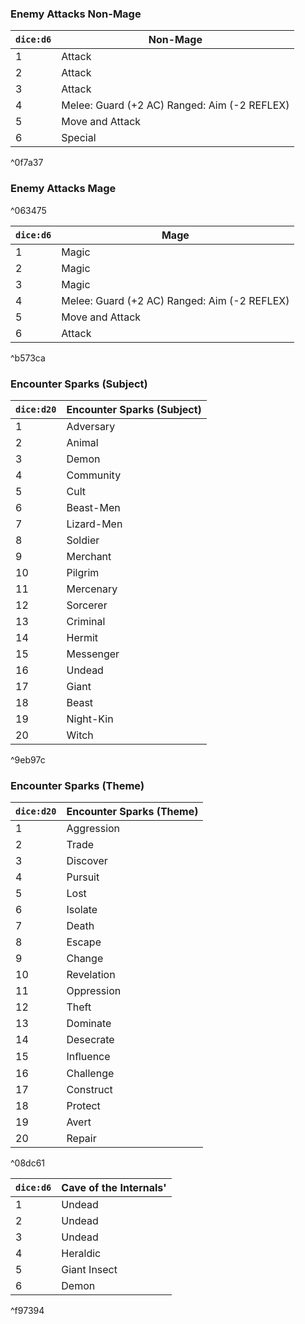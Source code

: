 ### Enemy Attacks Non-Mage
|`dice:d6`|Non-Mage|
|---|---|
|1|Attack|
|2|Attack|
|3|Attack|
|4|Melee: Guard (+2 AC) Ranged: Aim (-2 REFLEX)|
|5|Move and Attack|
|6|Special|

^0f7a37

### Enemy Attacks Mage

^063475

| `dice:d6` | Mage                                         |
| --------- | -------------------------------------------- |
| 1         | Magic                                        |
| 2         | Magic                                        |
| 3         | Magic                                        |
| 4         | Melee: Guard (+2 AC) Ranged: Aim (-2 REFLEX) |
| 5         | Move and Attack                              |
| 6         | Attack                                       |

^b573ca

### Encounter Sparks (Subject)
|`dice:d20`|Encounter Sparks (Subject)|
|---|---|
|1|Adversary|
|2|Animal|
|3|Demon|
|4|Community|
|5|Cult|
|6|Beast-Men|
|7|Lizard-Men|
|8|Soldier|
|9|Merchant|
|10|Pilgrim|
|11|Mercenary|
|12|Sorcerer|
|13|Criminal|
|14|Hermit|
|15|Messenger|
|16|Undead|
|17|Giant|
|18|Beast|
|19|Night-Kin|
|20|Witch|

^9eb97c

### Encounter Sparks (Theme)
|`dice:d20`|Encounter Sparks (Theme)|
|---|---|
|1|Aggression|
|2|Trade|
|3|Discover|
|4|Pursuit|
|5|Lost|
|6|Isolate|
|7|Death|
|8|Escape|
|9|Change|
|10|Revelation|
|11|Oppression|
|12|Theft|
|13|Dominate|
|14|Desecrate|
|15|Inﬂuence|
|16|Challenge|
|17|Construct|
|18|Protect|
|19|Avert|
|20|Repair|

^08dc61

|`dice:d6`|Cave of the Internals'|
|---|---|
|1|Undead|
|2|Undead|
|3|Undead|
|4|Heraldic|
|5|Giant Insect|
|6|Demon|

^f97394
